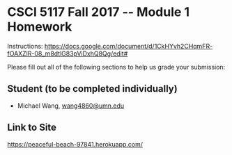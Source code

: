 # CSCI 5117 Fall 2017 -- Module 1 Homework

Instructions:
https://docs.google.com/document/d/1CkHYvh2CHqmFR-fOAXZlR-08_m8dtlG83pViDxhQ8Qg/edit#

Please fill out all of the following sections to help us grade your submission:

## Student (to be completed individually)

* Michael Wang, wang4860@umn.edu

## Link to Site

<https://peaceful-beach-97841.herokuapp.com/>
